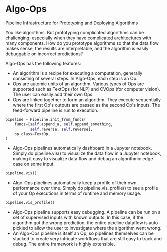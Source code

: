 # Algo-Ops

Pipeline Infrastructure for Prototyping and Deploying Algorithms

You like algorithms. But prototyping complicated algorithms can be challenging, especially when they have complicated
architectures with many components. How do you prototype algorithms so that the data flow makes sense, the results are
interpretable, and the algorithm is easily debuggable on incorrect predictions?

Algo-Ops has the following features:

* An algorithm is a recipe for executing a computation, generally consisting of several steps. In Algo-Ops, each step is
  an Op.
* Ops are automic units of an algorithm. Various types of Ops are supported such as TextOps (for NLP) and CVOps (for
  computer vision). The user can easily add their own Ops.
* Ops are linked together to form an algorithm. They execute sequentially where the first Op's outputs are passed as the
  second Op's inputs. The feed-forward pipeline is run to execution.

```python
pipeline = Pipeline.init_from_funcs(
    funcs=[self.append_a, self.append_something,
           self.reverse, self.reverse],
    op_class=TextOp,
)
```

* Algo-Ops pipelines automatically dashboard in a Jupyter notebook. Simply do pipeline.vis() to visualize the data flow
  in a Jupyter notebook, making it easy to visualize data flow and debug an algorithmic edge case on some input.

```python
pipeline.vis()
```

* Algo-Ops pipelines automatically keep a profile of their own performance over time. Simply do pipeline.vis_profile()
  to see a profile of your Op executions in terms of runtime and memory usage.

```python
pipeline.vis_profile()
```

* Algo-Ops pipeline supports easy debugging. A pipeline can be run on a set of supervised inputs with known outputs. In
  this case, if the algorithm got the wrong prediction, the entire pipeline dataflow is auto-pickled to allow the user
  to investigate where the algorithm went wrong.
* An Algo-Ops pipeline is itself an Op, so pipelines themselves can be stacked to create very intricate workflows that
  are still easy to track and debug. The entire framework is highly extensible.
